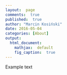 ```yaml
---
layout:  page
comments:  true
published:  true
author: "Marcin Kosiński"
date: 2016-05-04
categories: [About]
output:
  html_document:
    mathjax:  default
    fig_caption:  true
---
```


Example text